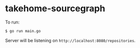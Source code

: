 # takehome-sourcegraph

To run:
```bash
$ go run main.go
```

Server will be listening on `http://localhost:8080/repositories`.
